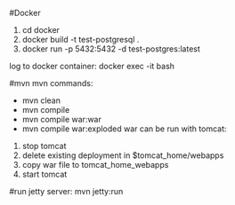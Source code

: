 #Docker
1. cd docker
2. docker build -t test-postgresql .
3. docker run -p 5432:5432 -d test-postgres:latest

log to docker container:
docker exec -it <mycontainer> bash

#mvn
mvn commands:
- mvn clean
- mvn compile
- mvn compile war:war
- mvn compile war:exploded
war can be run with tomcat:
1. stop tomcat
2. delete existing deployment in $tomcat_home/webapps
3. copy war file to tomcat_home_webapps
4. start tomcat

#run jetty server:
mvn jetty:run